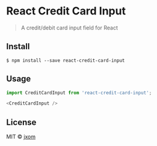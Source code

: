 # React Credit Card Input

> A credit/debit card input field for React


## Install

```
$ npm install --save react-credit-card-input
```


## Usage

```js
import CreditCardInput from 'react-credit-card-input';

<CreditCardInput />
```

## License

MIT © [jxom](https://medipass.com.au)
